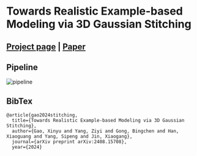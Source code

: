 # Towards Realistic Example-based Modeling via 3D Gaussian Stitching

## [Project page](https://ingra14m.github.io/gs_stitching_website) | [Paper](https://arxiv.org/abs/2408.15708)



## Pipeline

![pipeline](C:\Git_Project\gs_stitching\assets\pipeline.png)





## BibTex

```shell
@article{gao2024stitching,
  title={Towards Realistic Example-based Modeling via 3D Gaussian Stitching},
  author={Gao, Xinyu and Yang, Ziyi and Gong, Bingchen and Han, Xiaoguang and Yang, Sipeng and Jin, Xiaogang},
  journal={arXiv preprint arXiv:2408.15708},
  year={2024}
```